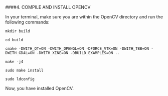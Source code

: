 ####4. COMPILE AND INSTALL OPENCV

In your terminal, make sure you are within the OpenCV directory and run the following commands:

`mkdir build`

`cd build`

`cmake -DWITH_QT=ON -DWITH_OPENGL=ON -DFORCE_VTK=ON -DWITH_TBB=ON -DWITH_GDAL=ON -DWITH_XINE=ON -DBUILD_EXAMPLES=ON ..`

`make -j4`

`sudo make install`

`sudo ldconfig`

Now, you have installed OpenCV.
